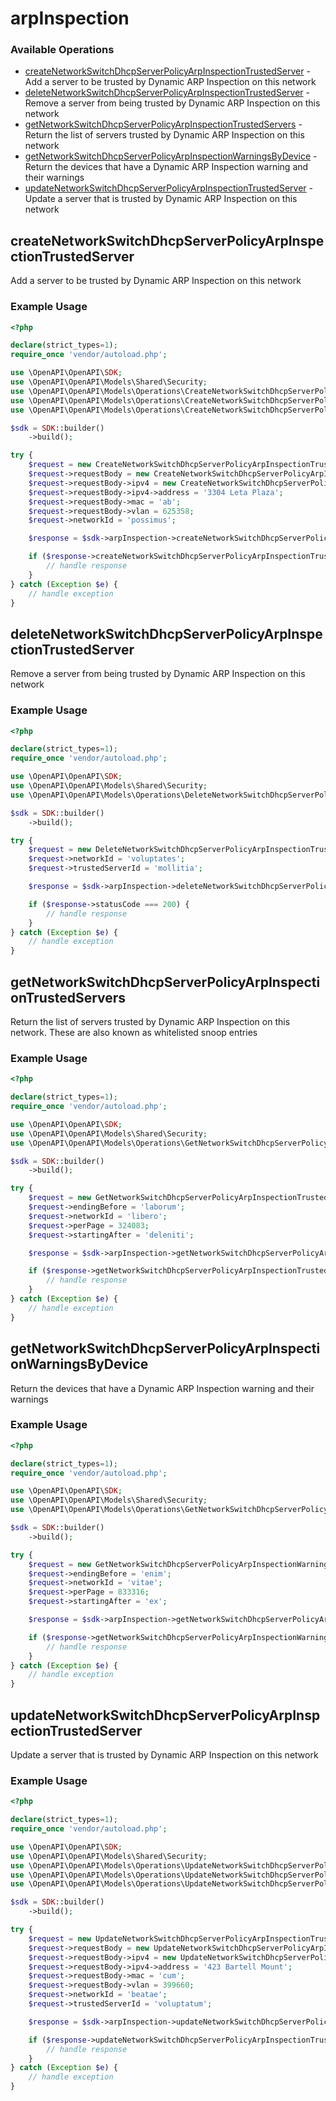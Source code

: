 # arpInspection

### Available Operations

* [createNetworkSwitchDhcpServerPolicyArpInspectionTrustedServer](#createnetworkswitchdhcpserverpolicyarpinspectiontrustedserver) - Add a server to be trusted by Dynamic ARP Inspection on this network
* [deleteNetworkSwitchDhcpServerPolicyArpInspectionTrustedServer](#deletenetworkswitchdhcpserverpolicyarpinspectiontrustedserver) - Remove a server from being trusted by Dynamic ARP Inspection on this network
* [getNetworkSwitchDhcpServerPolicyArpInspectionTrustedServers](#getnetworkswitchdhcpserverpolicyarpinspectiontrustedservers) - Return the list of servers trusted by Dynamic ARP Inspection on this network
* [getNetworkSwitchDhcpServerPolicyArpInspectionWarningsByDevice](#getnetworkswitchdhcpserverpolicyarpinspectionwarningsbydevice) - Return the devices that have a Dynamic ARP Inspection warning and their warnings
* [updateNetworkSwitchDhcpServerPolicyArpInspectionTrustedServer](#updatenetworkswitchdhcpserverpolicyarpinspectiontrustedserver) - Update a server that is trusted by Dynamic ARP Inspection on this network

## createNetworkSwitchDhcpServerPolicyArpInspectionTrustedServer

Add a server to be trusted by Dynamic ARP Inspection on this network

### Example Usage

```php
<?php

declare(strict_types=1);
require_once 'vendor/autoload.php';

use \OpenAPI\OpenAPI\SDK;
use \OpenAPI\OpenAPI\Models\Shared\Security;
use \OpenAPI\OpenAPI\Models\Operations\CreateNetworkSwitchDhcpServerPolicyArpInspectionTrustedServerRequest;
use \OpenAPI\OpenAPI\Models\Operations\CreateNetworkSwitchDhcpServerPolicyArpInspectionTrustedServerRequestBody;
use \OpenAPI\OpenAPI\Models\Operations\CreateNetworkSwitchDhcpServerPolicyArpInspectionTrustedServerRequestBodyIpv4;

$sdk = SDK::builder()
    ->build();

try {
    $request = new CreateNetworkSwitchDhcpServerPolicyArpInspectionTrustedServerRequest();
    $request->requestBody = new CreateNetworkSwitchDhcpServerPolicyArpInspectionTrustedServerRequestBody();
    $request->requestBody->ipv4 = new CreateNetworkSwitchDhcpServerPolicyArpInspectionTrustedServerRequestBodyIpv4();
    $request->requestBody->ipv4->address = '3304 Leta Plaza';
    $request->requestBody->mac = 'ab';
    $request->requestBody->vlan = 625358;
    $request->networkId = 'possimus';

    $response = $sdk->arpInspection->createNetworkSwitchDhcpServerPolicyArpInspectionTrustedServer($request);

    if ($response->createNetworkSwitchDhcpServerPolicyArpInspectionTrustedServer201ApplicationJSONObject !== null) {
        // handle response
    }
} catch (Exception $e) {
    // handle exception
}
```

## deleteNetworkSwitchDhcpServerPolicyArpInspectionTrustedServer

Remove a server from being trusted by Dynamic ARP Inspection on this network

### Example Usage

```php
<?php

declare(strict_types=1);
require_once 'vendor/autoload.php';

use \OpenAPI\OpenAPI\SDK;
use \OpenAPI\OpenAPI\Models\Shared\Security;
use \OpenAPI\OpenAPI\Models\Operations\DeleteNetworkSwitchDhcpServerPolicyArpInspectionTrustedServerRequest;

$sdk = SDK::builder()
    ->build();

try {
    $request = new DeleteNetworkSwitchDhcpServerPolicyArpInspectionTrustedServerRequest();
    $request->networkId = 'voluptates';
    $request->trustedServerId = 'mollitia';

    $response = $sdk->arpInspection->deleteNetworkSwitchDhcpServerPolicyArpInspectionTrustedServer($request);

    if ($response->statusCode === 200) {
        // handle response
    }
} catch (Exception $e) {
    // handle exception
}
```

## getNetworkSwitchDhcpServerPolicyArpInspectionTrustedServers

Return the list of servers trusted by Dynamic ARP Inspection on this network. These are also known as whitelisted snoop entries

### Example Usage

```php
<?php

declare(strict_types=1);
require_once 'vendor/autoload.php';

use \OpenAPI\OpenAPI\SDK;
use \OpenAPI\OpenAPI\Models\Shared\Security;
use \OpenAPI\OpenAPI\Models\Operations\GetNetworkSwitchDhcpServerPolicyArpInspectionTrustedServersRequest;

$sdk = SDK::builder()
    ->build();

try {
    $request = new GetNetworkSwitchDhcpServerPolicyArpInspectionTrustedServersRequest();
    $request->endingBefore = 'laborum';
    $request->networkId = 'libero';
    $request->perPage = 324083;
    $request->startingAfter = 'deleniti';

    $response = $sdk->arpInspection->getNetworkSwitchDhcpServerPolicyArpInspectionTrustedServers($request);

    if ($response->getNetworkSwitchDhcpServerPolicyArpInspectionTrustedServers200ApplicationJSONObjects !== null) {
        // handle response
    }
} catch (Exception $e) {
    // handle exception
}
```

## getNetworkSwitchDhcpServerPolicyArpInspectionWarningsByDevice

Return the devices that have a Dynamic ARP Inspection warning and their warnings

### Example Usage

```php
<?php

declare(strict_types=1);
require_once 'vendor/autoload.php';

use \OpenAPI\OpenAPI\SDK;
use \OpenAPI\OpenAPI\Models\Shared\Security;
use \OpenAPI\OpenAPI\Models\Operations\GetNetworkSwitchDhcpServerPolicyArpInspectionWarningsByDeviceRequest;

$sdk = SDK::builder()
    ->build();

try {
    $request = new GetNetworkSwitchDhcpServerPolicyArpInspectionWarningsByDeviceRequest();
    $request->endingBefore = 'enim';
    $request->networkId = 'vitae';
    $request->perPage = 833316;
    $request->startingAfter = 'ex';

    $response = $sdk->arpInspection->getNetworkSwitchDhcpServerPolicyArpInspectionWarningsByDevice($request);

    if ($response->getNetworkSwitchDhcpServerPolicyArpInspectionWarningsByDevice200ApplicationJSONObjects !== null) {
        // handle response
    }
} catch (Exception $e) {
    // handle exception
}
```

## updateNetworkSwitchDhcpServerPolicyArpInspectionTrustedServer

Update a server that is trusted by Dynamic ARP Inspection on this network

### Example Usage

```php
<?php

declare(strict_types=1);
require_once 'vendor/autoload.php';

use \OpenAPI\OpenAPI\SDK;
use \OpenAPI\OpenAPI\Models\Shared\Security;
use \OpenAPI\OpenAPI\Models\Operations\UpdateNetworkSwitchDhcpServerPolicyArpInspectionTrustedServerRequest;
use \OpenAPI\OpenAPI\Models\Operations\UpdateNetworkSwitchDhcpServerPolicyArpInspectionTrustedServerRequestBody;
use \OpenAPI\OpenAPI\Models\Operations\UpdateNetworkSwitchDhcpServerPolicyArpInspectionTrustedServerRequestBodyIpv4;

$sdk = SDK::builder()
    ->build();

try {
    $request = new UpdateNetworkSwitchDhcpServerPolicyArpInspectionTrustedServerRequest();
    $request->requestBody = new UpdateNetworkSwitchDhcpServerPolicyArpInspectionTrustedServerRequestBody();
    $request->requestBody->ipv4 = new UpdateNetworkSwitchDhcpServerPolicyArpInspectionTrustedServerRequestBodyIpv4();
    $request->requestBody->ipv4->address = '423 Bartell Mount';
    $request->requestBody->mac = 'cum';
    $request->requestBody->vlan = 399660;
    $request->networkId = 'beatae';
    $request->trustedServerId = 'voluptatum';

    $response = $sdk->arpInspection->updateNetworkSwitchDhcpServerPolicyArpInspectionTrustedServer($request);

    if ($response->updateNetworkSwitchDhcpServerPolicyArpInspectionTrustedServer200ApplicationJSONObject !== null) {
        // handle response
    }
} catch (Exception $e) {
    // handle exception
}
```
